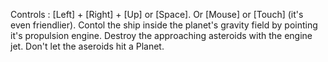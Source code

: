 Controls : [Left] + [Right] + [Up] or [Space]. Or [Mouse] or [Touch] (it's even friendlier). Contol the ship inside the planet's gravity field by pointing it's propulsion engine. Destroy the approaching asteroids with the engine jet. Don't let the aseroids hit a Planet.